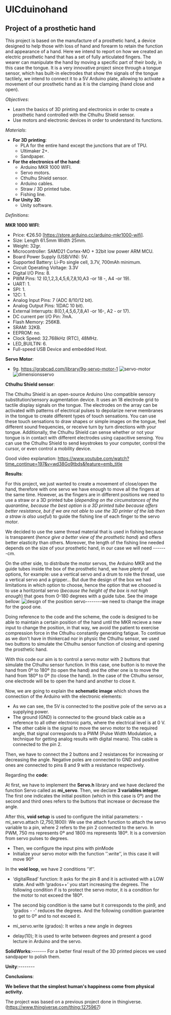 # UICduinohand 
## Project of a prosthetic hand
This project is based on the manufacture of a prosthetic hand, a device designed to help those with loss of hand and forearm to retain the function and appearance of a hand. Here we intend to report on how we created an electric prosthetic hand that has a set of fully articulated fingers. The wearer can manipulate the hand by moving a specific part of their body, in this case the tongue. It is a very innovative project since through a tongue sensor, which has built-in electrodes that show the signals of the tongue tactilely, we intend to connect it to a 5V Arduino plate, allowing to activate a movement of our prosthetic hand as it is the clamping (hand close and open).

_Objectives_: 
- Learn the basics of 3D printing and electronics in order to create a prosthetic hand controlled with the Cthulhu Shield sensor.
- Use motors and electronic devices in order to understand its functions.

_Materials_:
- **For 3D printing**:
  - PLA for the entire hand except the junctions that are of TPU.
  - Ultimaker 2+.
  - Sandpaper. 
- **For the electronics of the hand**:
  - Arduino MKR 1000 WIFI.
  - Servo motors. 
  - Cthulhu Shield sensor.
  - Arduino cables.
  - Straw / 3D printed tube. 
  - Fishing line.
- **For Unity 3D**:
  - Unity software.
  
_Definitions_:

**MKR 1000 WIFI**:
- Price: €26.50 [https://store.arduino.cc/arduino-mkr1000-wifi].
- Size: Length 61.5mm Width 25mm.
- Weight: 32gr.
- Microcontroller: SAMD21 Cortex-MO + 32bit low power ARM MCU.
- Board Power Supply (USB/VIN): 5V.
- Supported Battery: Li-Po single cell, 3.7V, 700mAh minimum.
- Circuit Operating Voltage: 3.3V
- Digital I/O Pins: 8.
- PWM Pins: 12 (0,1,2,3,4,5,6,7,8,10,A3 -or 18 -, A4 -or 19).
- UART: 1.
- SPI: 1.
- 12C: 1.
- Analog Input Pins: 7 (ADC 8/10/12 bit).
- Analog Output Pins: 1(DAC 10 bit).
- External Interrupts: 8(0,1,4,5,6,7,8,A1 -or 16-, A2 - or 17).
- DC current per I/O Pin: 7mA.
- Flash Memory: 256KB.
- SRAM: 32KB.
- EEPROM: no.
- Clock Speed: 32.768kHz (RTC), 48MHz.
- LED_BUILTIN: 6.
- Full-speed USB Device and embedded Host.

**Servo Motor**:
- 9g. https://grabcad.com/library/9g-servo-motor-1
![servo-motor](https://github.com/roboticsuic/UICduinohand/blob/master/3D%20files/images/servo%20motor.png)
![dimensionsservo](https://github.com/roboticsuic/UICduinohand/blob/master/3D%20files/images/dimesionsservo.png)

**Cthulhu Shield sensor**: 

The Cthulhu Shield is an open-source Arduino Uno compatible sensory substitution/sensory augmentation device. It uses an 18 electrode grid to tactile display signals on the tongue. The electrodes on the array can be activated with patterns of electrical pulses to depolarize nerve membranes in the tongue to create different types of touch sensations. You can use these touch sensations to draw shapes or simple images on the tongue, feel different sound frequencies, or receive turn by turn directions with your tongue.
Additionally, the Cthulhu Shield can sense whether or not your tongue is in contact with different electrodes using capacitive sensing. You can use the Cthulhu Shield to send keystrokes to your computer, control the cursor, or even control a mobility device.

Good video explanation: https://www.youtube.com/watch?time_continue=197&v=wd38Go9tbds&feature=emb_title

**Results**:

For this project, we just wanted to create a movement of close/open the hand, therefore with one servo we have enough to move all the fingers at the same time. However, as the fingers are in different positions we need to use a straw or a 3D printed tube (_depending on the circumstances of the quarantine, because the best option is a 3D printed tube because offers better resistance, but if we are not able to use the 3D printer of the lab then a straw is also useful_) to guide the fishing line of each finger to the servo motor.

We decided to use the same thread material that is used in fishing because is transparent (_hence give a better view of the prosthetic hand_) and offers better elasticity than others. Moreover, the length of the fishing line needed depends on the size of your prosthetic hand, in our case we will need -------cm.

On the other side, to distribute the motor servos, the Arduino MKR and the guide tubes inside the box of the prosthetic hand, we have plenty of options, for example: use a vertical servo and a drum to role the thread, use a vertical servo and a gripper... But due the design of the box we had limitations in which option to choose, hence the option that we choosed is to use a horitzontal servo (_because the height of the box is not high enough_) that goes from 0-180 degrees with a guide tube. See the image bellow:
![design of the position servo](https://github.com/roboticsuic/UICduinohand/blob/master/3D%20files/images/guidetubedesignneedstobechanged.png)--------we need to change the image for the good one.

Doing reference to the code and the scheme, the code is designed to be able to maintain a certain position of the hand until the MKR recieve a new input to change the position, in that way, we avoid the patient to exercise compression force in the Cthulhu constantly generating fatigue. To continue as we don't have in thinkercad nor in physic the Cthulhu sensor, we used two buttons to simulate the Cthulhu sensor function of closing and opening the prosthetic hand.

With this code our aim is to control a servo motor with 2 buttons that simulate the Cthulhu sensor function. In this case, one button is to move the hand from 0º to 180º (to open the hand) and the other one is to move the hand from 180º to 0º (to close the hand). In the case of the Cthulhu sensor, one electrode will be to open the hand and another to close it. 

Now, we are going to explain the **schematic image** which shows the connection of the Arduino with the electronic elements: 

  - As we can see, the 5V is connected to the positive pole of the servo as a supplying power. 
  - The ground (GND) is connected to the ground black cable as a reference to all other electronic parts, where the electrical level is at 0 V. 
   - The other cable is the signal to move the servo motor to the required angle, that signal corresponds to a PWM (Pulse Width Modulation, a technique for getting analog results with digital means). This cable is connected to the pin 2. 

Then, we have to connect the 2 buttons and 2 resistances for increasing or decreasing the angle. Negative poles are connected to GND and positive ones are connected to pins 8 and 9 with a resistance respectively. 

Regarding the **code**: 

At first, we have to implement the **Servo.h** library and we have declared the function Servo called as **mi_servo**. 
Then, we declare **3 variables integer**. The first one indicates the initial position (which in this case is 0º) and the second and third ones refers to the buttons that increase or decrease the angle.

After this, **void setup** is used to configure the initial parameters:
    - mi_servo.attach (2,750,1800): We use the attach function to attach the servo variable to a pin, where 2 refers to the pin 2 connected to the servo. In PWM, 750 ms represents 0º and 1800 ms represents 180º. It is a conversion from servo pulses to degrees.
   - Then, we configure the input pins with pinMode
   - Initialize your servo motor with the function ’’.write’’, in this case it will move 90º


In the **void loop**, we have 2 conditions ‘’if’’.
- ‘digitalRead’ function: It asks for the pin 8 and it is activated with a LOW state. And with ‘grados++’ you start increasing the degrees. The following condition if is to protect the servo motor, it is a condition for the motor to not exceed the 180º.

- The second big condition is the same but it corresponds to the pin9, and ‘grados - -' reduces the degrees. And the following condition guarantee to get to 0º and to not exceed it. 

- mi_servo.write (grados): It writes a new angle in degrees
- delay(10); It is used to write between degrees and present a good lecture in Arduino and the servo.






**SolidWorks**:-------
For a better final result of the 3D printed pieces we used sandpaper to polish them.

**Unity**:--------

**Conclusions**:
  
**We believe that the simplest human's happiness come from physical activity.**

The project was based on a previous project done in thingiverse.(https://www.thingiverse.com/thing:1275967)
